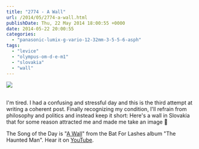 ```yaml
---
title: "2774 - A Wall"
url: /2014/05/2774-a-wall.html
publishDate: Thu, 22 May 2014 18:00:55 +0000
date: 2014-05-22 20:00:55
categories: 
  - "panasonic-lumix-g-vario-12-32mm-3-5-5-6-asph"
tags: 
  - "levice"
  - "olympus-om-d-e-m1"
  - "slovakia"
  - "wall"
---
```

<div class="container">
<div class="center"><a target="_blank" href="https://d25zfm9zpd7gm5.cloudfront.net/1200x1200/2014/20140512_165238_lr.jpg"><img src="https://d25zfm9zpd7gm5.cloudfront.net/0600x0600/2014/20140512_165238_lr.jpg" /></a></div>
</div>
<br />

I'm tired. I had a confusing and stressful day and this is the third attempt at writing a coherent post. Finally recognizing my condition, I'll refrain from philosophy and politics and instead keep it short: Here's a wall in Slovakia that for some reason attracted me and made me take an image 🙂

The Song of the Day is "<a href="http://www.lyricsmode.com/lyrics/b/bat_for_lashes/a_wall.html" target="_blank">A Wall</a>" from the Bat For Lashes album "The Haunted Man". Hear it on <a href="https://www.youtube.com/watch?v=1f9O8jW4GKY" target="_blank">YouTube</a>.
